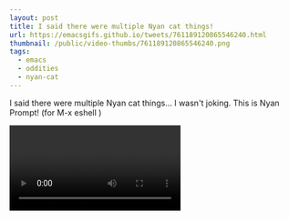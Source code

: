 ```yaml
---
layout: post
title: I said there were multiple Nyan cat things!
url: https://emacsgifs.github.io/tweets/761189120865546240.html
thumbnail: /public/video-thumbs/761189120865546240.png
tags:
  - emacs
  - oddities
  - nyan-cat
---
```


I said there were multiple Nyan cat things... I wasn't joking. This is Nyan Prompt! (for M-x eshell )

<video controls autoplay loop>
  <source src="/public/videos/761189120865546240.mp4" type="video/mp4">
    Sorry your browser does not support the video tag, maybe time to upgrade?
</video>
